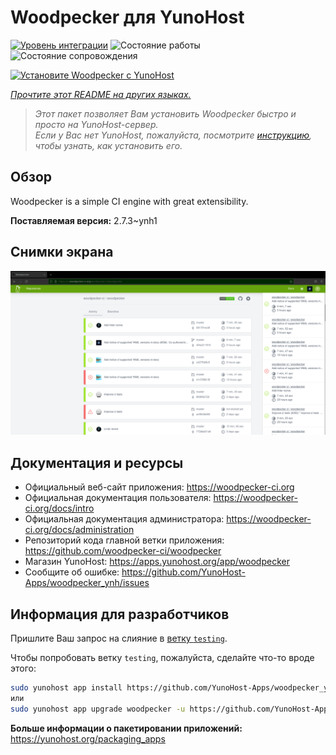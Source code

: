 <!--
Важно: этот README был автоматически сгенерирован <https://github.com/YunoHost/apps/tree/master/tools/readme_generator>
Он НЕ ДОЛЖЕН редактироваться вручную.
-->

# Woodpecker для YunoHost

[![Уровень интеграции](https://dash.yunohost.org/integration/woodpecker.svg)](https://ci-apps.yunohost.org/ci/apps/woodpecker/) ![Состояние работы](https://ci-apps.yunohost.org/ci/badges/woodpecker.status.svg) ![Состояние сопровождения](https://ci-apps.yunohost.org/ci/badges/woodpecker.maintain.svg)

[![Установите Woodpecker с YunoHost](https://install-app.yunohost.org/install-with-yunohost.svg)](https://install-app.yunohost.org/?app=woodpecker)

*[Прочтите этот README на других языках.](./ALL_README.md)*

> *Этот пакет позволяет Вам установить Woodpecker быстро и просто на YunoHost-сервер.*  
> *Если у Вас нет YunoHost, пожалуйста, посмотрите [инструкцию](https://yunohost.org/install), чтобы узнать, как установить его.*

## Обзор

Woodpecker is a simple CI engine with great extensibility.


**Поставляемая версия:** 2.7.3~ynh1

## Снимки экрана

![Снимок экрана Woodpecker](./doc/screenshots/woodpecker.png)

## Документация и ресурсы

- Официальный веб-сайт приложения: <https://woodpecker-ci.org>
- Официальная документация пользователя: <https://woodpecker-ci.org/docs/intro>
- Официальная документация администратора: <https://woodpecker-ci.org/docs/administration>
- Репозиторий кода главной ветки приложения: <https://github.com/woodpecker-ci/woodpecker>
- Магазин YunoHost: <https://apps.yunohost.org/app/woodpecker>
- Сообщите об ошибке: <https://github.com/YunoHost-Apps/woodpecker_ynh/issues>

## Информация для разработчиков

Пришлите Ваш запрос на слияние в [ветку `testing`](https://github.com/YunoHost-Apps/woodpecker_ynh/tree/testing).

Чтобы попробовать ветку `testing`, пожалуйста, сделайте что-то вроде этого:

```bash
sudo yunohost app install https://github.com/YunoHost-Apps/woodpecker_ynh/tree/testing --debug
или
sudo yunohost app upgrade woodpecker -u https://github.com/YunoHost-Apps/woodpecker_ynh/tree/testing --debug
```

**Больше информации о пакетировании приложений:** <https://yunohost.org/packaging_apps>
